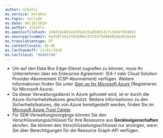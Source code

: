 ```yaml
---
author: alkohli
ms.service: databox
ms.topic: include
ms.date: 04/16/2019
ms.author: alkohli
ms.openlocfilehash: 248d10e8814d195a515a658653cfc38de7dd4652
ms.sourcegitcommit: 6a350f39e2f04500ecb7235f5d88682eb4910ae8
ms.translationtype: HT
ms.contentlocale: de-DE
ms.lasthandoff: 12/01/2020
ms.locfileid: "96465740"
---
```

- Um auf den Data Box Edge-Dienst zugreifen zu können, muss Ihr Unternehmen über ein Enterprise Agreement- (EA-) oder Cloud Solution Provider-Abonnement (CSP-Abonnement) verfügen. Weitere Informationen finden Sie unter [Sign up for Microsoft Azure](https://azure.microsoft.com/resources/videos/sign-up-for-microsoft-azure/) (Registrieren für Microsoft Azure).
- Da dieser Verwaltungsdienst in Azure gehostet wird, ist er durch die Azure-Sicherheitsfeatures geschützt. Weitere Informationen zu den Sicherheitsfeatures, die von Azure bereitgestellt werden, finden Sie im [Microsoft Azure Trust Center](https://azure.microsoft.com/support/trust-center/security/).
- Für SDK-Verwaltungsvorgänge können Sie den Verschlüsselungsschlüssel für Ihre Ressource aus **Geräteeigenschaften** abrufen. Sie können den Verschlüsselungsschlüssel nur anzeigen, wenn Sie über Berechtigungen für die Resource Graph-API verfügen.